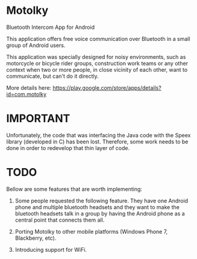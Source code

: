 Motolky
=======

Bluetooth Intercom App for Android

This application offers free voice communication over Bluetooth in a small
group of Android users.

This application was specially designed for noisy environments, such as
motorcycle or bicycle rider groups, construction work teams or any other
context when two or more people, in close vicinity of each other, want
to communicate, but can't do it directly.

More details here: https://play.google.com/store/apps/details?id=com.motolky

IMPORTANT
=========

Unfortunately, the code that was interfacing the Java code with the
Speex library (developed in C) has been lost. Therefore, some work needs to
be done in order to redevelop that thin layer of code.

TODO
====

Bellow are some features that are worth implementing:

1. Some people requested the following feature. They have one Android phone
and multiple bluetooth headsets and they want to make the bluetooth headsets
talk in a group by having the Android phone as a central point that connects
them all.

2. Porting Motolky to other mobile platforms (Windows Phone 7, Blackberry, etc).

3. Introducing support for WiFi.